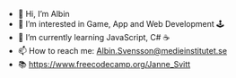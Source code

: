 - 👋 Hi, I’m Albin
- 👀 I’m interested in Game, App and Web Development 🕹️
- 🌱 I’m currently learning JavaScript, C# ☕
- 📫 How to reach me: Albin.Svensson@medieinstitutet.se
- 📚 https://www.freecodecamp.org/Janne_Svitt

<!---
Janne-Svitt/Janne-Svitt is a ✨ special ✨ repository because its `README.md` (this file) appears on your GitHub profile.
You can click the Preview link to take a look at your changes.
--->

